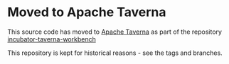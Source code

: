 # Moved to Apache Taverna

This source code has moved to [Apache Taverna](http://taverna.incubator.apache.org/) 
as part of the repository [incubator-taverna-workbench](https://github.com/apache/incubator-taverna-workbench)

This repository is kept for historical reasons - see the tags and branches.
